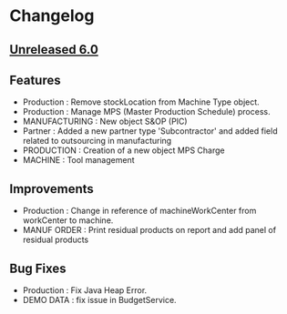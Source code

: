 # Changelog
## [Unreleased 6.0]
## Features

- Production : Remove stockLocation from Machine Type object.
- Production : Manage MPS (Master Production Schedule) process.
- MANUFACTURING : New object S&OP (PIC)
- Partner : Added a new partner type 'Subcontractor' and added field related to outsourcing in manufacturing
- PRODUCTION : Creation of a new object MPS Charge
- MACHINE : Tool management


## Improvements
- Production : Change in reference of machineWorkCenter from workCenter to machine.
- MANUF ORDER : Print residual products on report and add panel of residual products

## Bug Fixes
- Production : Fix Java Heap Error.
- DEMO DATA : fix issue in BudgetService.


[Unreleased 6.0]: https://github.com/axelor/axelor-business-suite/compare/dev...wip
